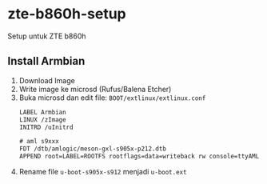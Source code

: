 # zte-b860h-setup
Setup untuk ZTE b860h

## Install Armbian
1. Download Image
2. Write image ke microsd (Rufus/Balena Etcher)
3. Buka microsd dan edit file:
    `BOOT/extlinux/extlinux.conf`
    ```txt
    LABEL Armbian
    LINUX /zImage
    INITRD /uInitrd

    # aml s9xxx
    FDT /dtb/amlogic/meson-gxl-s905x-p212.dtb
    APPEND root=LABEL=ROOTFS rootflags=data=writeback rw console=ttyAML0,115200n8 console=tty0 no_console_suspend consoleblank=0 fsck.fix=yes fsck.repair=yes net.ifnames=0
    ```
4. Rename file `u-boot-s905x-s912` menjadi `u-boot.ext`
